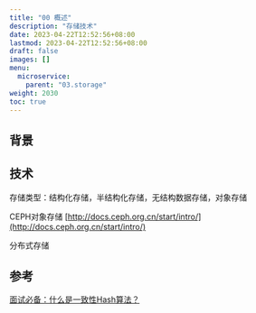 ```yaml
---
title: "00 概述"
description: "存储技术"
date: 2023-04-22T12:52:56+08:00
lastmod: 2023-04-22T12:52:56+08:00
draft: false
images: []
menu:
  microservice:
    parent: "03.storage"
weight: 2030
toc: true
---
```


## 背景

## 技术
存储类型：结构化存储，半结构化存储，无结构数据存储，对象存储

CEPH对象存储  [http://docs.ceph.org.cn/start/intro/](http://docs.ceph.org.cn/start/intro/)


分布式存储

## 参考
[面试必备：什么是一致性Hash算法？](https://zhuanlan.zhihu.com/p/34985026)
